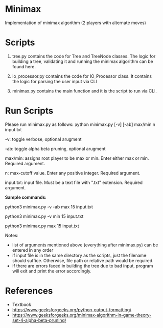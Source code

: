 # Minimax
Implementation of minimax algorithm (2 players with alternate moves)

# Scripts
1. tree.py contains the code for Tree and TreeNode classes. The logic for building a tree,
validating it and running the minimax algorithm can be found here.

2. io_processor.py contains the code for IO_Processor class. It contains the logic for parsing
the user input via CLI

3. minimax.py contains the main function and it is the script to run via CLI.


# Run Scripts
Please run minimax.py as follows:
python minimax.py [-v] [-ab] max/min n input.txt


-v: toggle verbose, optional arugment

-ab: toggle alpha beta pruning, optional arugment

max/min: assigns root player to be max or min. Enter either max or min. Required argument.

n: max-cutoff value. Enter any positive integer. Required argument.

input.txt: input file. Must be a text file with ".txt" extension. Required argument.

**Sample commands:**

python3 minimax.py -v -ab max 15 input.txt

python3 minimax.py -v min 15 input.txt

python3 minimax.py max 15 input.txt

Notes:
- list of arguments mentioned above (everything after minimax.py) can be entered in any order
- if input file is in the same directory as the scripts, just the filename should suffice. 
  Otherwise, file path or relative path would be required. 
- if there are errors faced in building the tree due to bad input, program will exit and
  print the error accordingly. 


# References
- Textbook
- https://www.geeksforgeeks.org/python-output-formatting/
- https://www.geeksforgeeks.org/minimax-algorithm-in-game-theory-set-4-alpha-beta-pruning/
